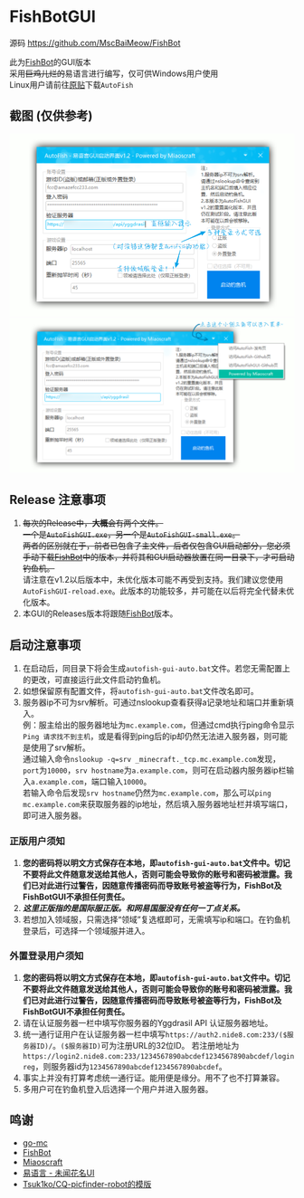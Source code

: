 # FishBotGUI
  
源码 https://github.com/MscBaiMeow/FishBot  
  
此为[FishBot](https://github.com/MscBaiMeow/FishBot)的GUI版本  
采用~~巨鸡儿烂的~~易语言进行编写，仅可供Windows用户使用  
Linux用户请前往[原贴](https://github.com/MscBaiMeow/FishBot/releases)下载```AutoFish```  

## 截图 (仅供参考)
![1](https://raw.githubusercontent.com/Amazefcc233/FishBotGUI/master/images/snipaste_20190813_001417.png)
![2](https://raw.githubusercontent.com/Amazefcc233/FishBotGUI/master/images/snipaste_20190813_001716.png)

## Release 注意事项

1. ~~每次的Release中，**大概**会有两个文件。  
  一个是```AutoFishGUI.exe```，另一个是```AutoFishGUI-small.exe```。  
  两者的区别就在于，前者已包含了主文件，后者仅包含GUI启动部分，您必须手动下载[FishBot](https://github.com/MscBaiMeow/FishBot/releases)中的版本，并将其和GUI启动器放置在同一目录下，才可启动钓鱼机。~~  
  请注意在v1.2以后版本中，未优化版本可能不再受到支持。我们建议您使用```AutoFishGUI-reload.exe```。此版本的功能较多，并可能在以后将完全代替未优化版本。
2. 本GUI的Releases版本将跟随[FishBot](https://github.com/MscBaiMeow/FishBot/)版本。

## 启动注意事项

1. 在启动后，同目录下将会生成```autofish-gui-auto.bat```文件。若您无需配置上的更改，可直接运行此文件启动钓鱼机。
2. 如想保留原有配置文件，将```autofish-gui-auto.bat```文件改名即可。
3. 服务器ip不可为srv解析。可通过nslookup查看获得a记录地址和端口并重新填入。  
例：服主给出的服务器地址为```mc.example.com```，但通过cmd执行ping命令显示```Ping 请求找不到主机```，或是看得到ping后的ip却仍然无法进入服务器，则可能是使用了srv解析。  
通过输入命令```nslookup -q=srv _minecraft._tcp.mc.example.com```发现，```port```为```10000```，```srv hostname```为```a.example.com```，则可在启动器内服务器ip栏输入```a.example.com```，端口输入```10000```。  
若输入命令后发现```srv hostname```仍然为```mc.example.com```，那么可以```ping mc.example.com```来获取服务器的ip地址，然后填入服务器地址栏并填写端口，即可进入服务器。

### 正版用户须知

1. **您的密码将以明文方式保存在本地，即```autofish-gui-auto.bat```文件中。切记不要将此文件随意发送给其他人，否则可能会导致你的账号和密码被泄露。我们已对此进行过警告，因随意传播密码而导致账号被盗等行为，FishBot及FishBotGUI不承担任何责任。**
2. ***这里正版指的是国际服正版。和网易国服没有任何一丁点关系。***
3. 若想加入领域服，只需选择“领域”复选框即可，无需填写ip和端口。在钓鱼机登录后，可选择一个领域服并进入。

### 外置登录用户须知

1. **您的密码将以明文方式保存在本地，即```autofish-gui-auto.bat```文件中。切记不要将此文件随意发送给其他人，否则可能会导致你的账号和密码被泄露。我们已对此进行过警告，因随意传播密码而导致账号被盗等行为，FishBot及FishBotGUI不承担任何责任。**
2. 请在认证服务器一栏中填写你服务器的Yggdrasil API 认证服务器地址。
3. 统一通行证用户在认证服务器一栏中填写```https://auth2.nide8.com:233/($服务器ID)/```。```($服务器ID)```可为注册URL的32位ID。
  若注册地址为```https://login2.nide8.com:233/1234567890abcdef1234567890abcdef/loginreg```，则服务器id为```1234567890abcdef1234567890abcdef```。
4. 事实上并没有打算考虑统一通行证。能用便是缘分。用不了也不打算兼容。
5. 多用户可在钓鱼机登入后选择一个用户并进入服务器。

## 鸣谢

- [go-mc](https://github.com/Tnze/go-mc)
- [FishBot](https://github.com/MscBaiMeow/FishBot)
- [Miaoscraft](https://github.com/miaoscraft/)
- [易语言 - 未闻花名UI](https://bbs.125.la/home.php?mod=space&uid=378021)
- [Tsuk1ko/CQ-picfinder-robot的模版](https://github.com/Tsuk1ko/CQ-picfinder-robot)
